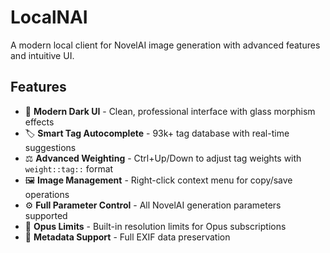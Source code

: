 # LocalNAI

A modern local client for NovelAI image generation with advanced features and intuitive UI.

## Features

- 🎨 **Modern Dark UI** - Clean, professional interface with glass morphism effects
- 🏷️ **Smart Tag Autocomplete** - 93k+ tag database with real-time suggestions
- ⚖️ **Advanced Weighting** - Ctrl+Up/Down to adjust tag weights with `weight::tag::` format
- 🖼️ **Image Management** - Right-click context menu for copy/save operations
- ⚙️ **Full Parameter Control** - All NovelAI generation parameters supported
- 🔄 **Opus Limits** - Built-in resolution limits for Opus subscriptions
- 💾 **Metadata Support** - Full EXIF data preservation